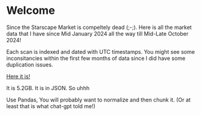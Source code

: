 # Welcome

Since the Starscape Market is compeltely dead (;-;). Here is all the market data that I have since Mid January 2024 all the way till Mid-Late October 2024!

Each scan is indexed and dated with UTC timestamps. You might see some inconsitancies within the first few months of data since I did have some duplication issues.

[Here it is!](https://drive.google.com/file/d/1K_Dica7f4jhLrJqitCfr46AFVfhMP-7v/view?usp=sharing)

It is 5.2GB. It is in JSON. So uhhh

Use Pandas, You will probably want to normalize and then chunk it. (Or at least that is what chat-gpt told me!)


